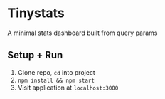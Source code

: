 # Tinystats

A minimal stats dashboard built from query params

## Setup + Run

1. Clone repo, `cd` into project
2. `npm install && npm start`
3. Visit application at `localhost:3000`